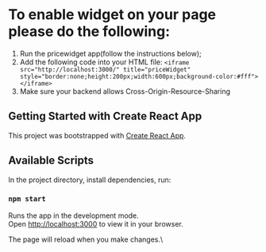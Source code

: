 # To enable widget on your page please do the following:
1. Run the pricewidget app(follow the instructions below);
2. Add the following code into your HTML file:
   `<iframe src="http://localhost:3000/" title="priceWidget" style="border:none;height:200px;width:600px;background-color:#fff"></iframe>`
3. Make sure your backend allows Cross-Origin-Resource-Sharing
## Getting Started with Create React App

This project was bootstrapped with [Create React App](https://github.com/facebook/create-react-app).

## Available Scripts

In the project directory, install dependencies, run:

### `npm start`

Runs the app in the development mode.\
Open [http://localhost:3000](http://localhost:3000) to view it in your browser.

The page will reload when you make changes.\

